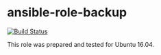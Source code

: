 # ansible-role-backup

[![Build Status](https://travis-ci.com/iroquoisorg/ansible-role-backup.svg?branch=master)](https://travis-ci.com/iroquoisorg/ansible-role-backup)

This role was prepared and tested for Ubuntu 16.04.